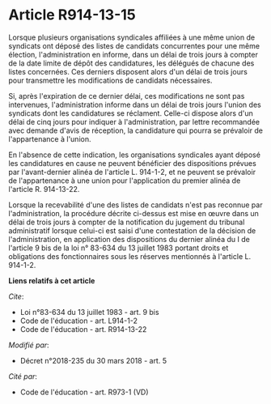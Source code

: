 # Article R914-13-15

Lorsque plusieurs organisations syndicales affiliées à une même union de syndicats ont déposé des listes de candidats
concurrentes pour une même élection, l'administration en informe, dans un délai de trois jours à compter de la date limite de
dépôt des candidatures, les délégués de chacune des listes concernées. Ces derniers disposent alors d'un délai de trois jours
pour transmettre les modifications de candidats nécessaires. 

Si, après l'expiration de ce dernier délai, ces modifications ne sont pas intervenues, l'administration informe dans un délai
de trois jours l'union des syndicats dont les candidatures se réclament. Celle-ci dispose alors d'un délai de cinq jours pour
indiquer à l'administration, par lettre recommandée avec demande d'avis de réception, la candidature qui pourra se prévaloir
de l'appartenance à l'union. 

En l'absence de cette indication, les organisations syndicales ayant déposé les candidatures en cause ne peuvent bénéficier
des dispositions prévues par l'avant-dernier alinéa de l'article L. 914-1-2, et ne peuvent se prévaloir de l'appartenance à
une union pour l'application du premier alinéa de l'article R. 914-13-22. 

Lorsque la recevabilité d'une des listes de candidats n'est pas reconnue par l'administration, la procédure décrite ci-dessus
est mise en œuvre dans un délai de trois jours à compter de la notification du jugement du tribunal administratif lorsque
celui-ci est saisi d'une contestation de la décision de l'administration, en application des dispositions  du dernier alinéa
du I de l'article 9 bis de la loi n° 83-634 du 13 juillet 1983 portant droits et obligations des fonctionnaires sous les
réserves mentionnés à l'article L. 914-1-2.

**Liens relatifs à cet article**

_Cite_:

  - Loi n°83-634 du 13 juillet 1983 - art. 9 bis
  - Code de l'éducation - art. L914-1-2
  - Code de l'éducation - art. R914-13-22

_Modifié par_:

  - Décret n°2018-235 du 30 mars 2018 - art. 5

_Cité par_:

  - Code de l'éducation - art. R973-1 (VD)
